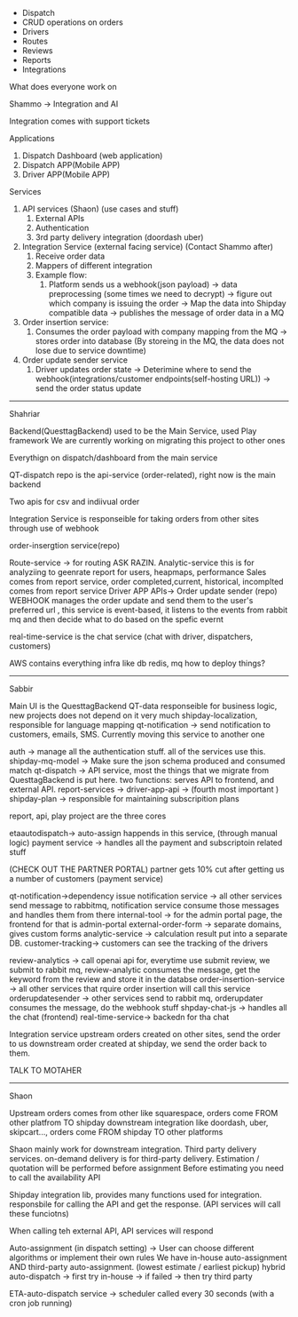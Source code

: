 <!-- TODO: Focus on DB, and microservice structures -->

- Dispatch
- CRUD operations on orders
- Drivers
- Routes
- Reviews
- Reports
- Integrations

What does everyone work on

Shammo -> Integration and AI

Integration comes with support tickets

Applications

1. Dispatch Dashboard (web application)
2. Dispatch APP(Mobile APP)
3. Driver APP(Mobile APP)

Services

1. API services (Shaon) (use cases and stuff)
   1. External APIs
   2. Authentication
   3. 3rd party delivery integration (doordash uber)
2. Integration Service (external facing service) (Contact Shammo after)
   1. Receive order data
   2. Mappers of different integration
   3. Example flow:
      1. Platform sends us a webhook(json payload) -> data preprocessing (some times we need to decrypt) -> figure out which company is issuing the order -> Map the data into Shipday compatible data -> publishes the message of order data in a MQ
3. Order insertion service:
   1. Consumes the order payload with company mapping from the MQ -> stores order into database (By storeing in the MQ, the data does not lose due to service downtime)
4. Order update sender service
   1. Driver updates order state -> Deterimine where to send the webhook(integrations/customer endpoints(self-hosting URL)) -> send the order status update

---

Shahriar

Backend(QuesttagBackend) used to be the Main Service, used Play framework
We are currently working on migrating this project to other ones

Everythign on dispatch/dashboard from the main service

QT-dispatch repo is the api-service (order-related), right now is the main backend

Two apis for csv and indiivual order

Integration Service is responseible for taking orders from other sites through use of webhook

order-insergtion service(repo)

Route-service -> for routing ASK RAZIN.
Analytic-service this is for analyziing to geenrate report for users, heapmaps, performance
Sales comes from report service, order completed,current, historical, incomplted comes from report service
Driver APP APIs->
Order update sender (repo) WEBHOOK manages the order update and send them to the user's preferred url
, this service is event-based, it listens to the events from rabbit mq and then decide what to do based on the spefic evernt

real-time-service is the chat service (chat with driver, dispatchers, customers)

AWS contains everything infra like db redis, mq
how to deploy things?

---

Sabbir

Main UI is the QuesttagBackend
QT-data responseible for business logic, new projects does not depend on it very much
shipday-localization, responsible for language mapping
qt-notification -> send notification to customers, emails, SMS. Currently moving this service to another one

auth -> manage all the authentication stuff. all of the services use this.
shipday-mq-model -> Make sure the json schema produced and consumed match
qt-dispatch -> API service, most the things that we migrate from QuesttagBackend is put here. two functions: serves API to frontend, and external API.
report-services ->
driver-app-api -> (fourth most important )
shipday-plan -> responsible for maintaining subscripition plans

report, api, play project are the three cores

etaautodispatch-> auto-assign happends in this service, (through manual logic)
payment service -> handles all the payment and subscriptoin related stuff

(CHECK OUT THE PARTNER PORTAL)
partner gets 10% cut after getting us a number of customers (payment service)

qt-notification->dependency issue
notification service -> all other services send message to rabbitmq, notification service consume those messages and handles them from there
internal-tool -> for the admin portal page, the frontend for that is admin-portal
external-order-form -> separate domains, gives custom forms
analytic-service -> calculation result put into a separate DB.
customer-tracking-> customers can see the tracking of the drivers

review-analytics -> call openai api for, everytime use submit review, we submit to rabbit mq, review-analytic consumes the message, get the keyword from the review and store it in the databse
order-insertion-service -> all other services that rquire order insertion will call this service
orderupdatesender -> other services send to rabbit mq, orderupdater consumes the message, do the webhook stuff
shpday-chat-js -> handles all the chat (frontend)
real-time-service-> backedn for tha chat

Integration service
upstream orders created on other sites, send the order to us
downstream order created at shipday, we send the order back to them.

TALK TO MOTAHER

---

Shaon

Upstream orders comes from other like squarespace, orders come FROM other platfrom TO shipday
downstream integration like doordash, uber, skipcart..., orders come FROM shipday TO other platforms

Shaon mainly work for downstream integration. Third party delivery services.
on-demand delivery is for third-party delivery.
Estimation / quotation will be performed before assignment
Before estimating you need to call the availability API

Shipday integration lib, provides many functions used for integration. responsbile for calling the API and get the response. (API services will call these funciotns)

When calling teh external API, API services will respond

Auto-assignment (in dispatch setting) -> User can choose different algorithms or implement their own rules
We have in-house auto-assignment AND third-party auto-assignment. (lowest estimate / earliest pickup)
hybrid auto-dispatch -> first try in-house -> if failed -> then try third party

ETA-auto-dispatch service -> scheduler called every 30 seconds (with a cron job running)
